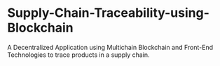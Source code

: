 # Supply-Chain-Traceability-using-Blockchain
A Decentralized Application using Multichain Blockchain and Front-End Technologies to trace products in a supply chain.
